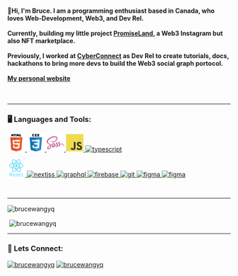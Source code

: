 <!--
**BruceWangyq/brucewangyq** is a ✨ _special_ ✨ repository because its `README.md` (this file) appears on your GitHub profile.

Here are some ideas to get you started:

- 🔭 I’m currently working on ...
- 🌱 I’m currently learning ...
- 👯 I’m looking to collaborate on ...
- 🤔 I’m looking for help with ...
- 💬 Ask me about ...
- 📫 How to reach me: ...
- 😄 Pronouns: ...
- ⚡ Fun fact: ...
-->

<h4 align="left" color="#6beb34">👋Hi, I'm Bruce.
        I am a programming enthusiast based in Canada, who loves Web-Development, Web3, and Dev Rel. <br><br>Currently, building my little project <a href="https://promiseland.app">PromiseLand</a>, a Web3 Instagram but also NFT marketplace.<br><br> Previously, I worked at <a href="https://cyberconnect.me/">CyberConnect</a> as Dev Rel to create tutorials, docs, hackathons to bring more devs to build the Web3 social graph portocol.<br><br>  <a href="https://www.brucewangdev.com" target="_blank" rel="noreferrer">My personal website</a></h4>
<br>
<hr>

<h3 align="left">🖥️ Languages and Tools:</h3>
<p align="left">  <a href="https://www.w3.org/html/" target="_blank" rel="noreferrer"> <img src="https://raw.githubusercontent.com/devicons/devicon/master/icons/html5/html5-original-wordmark.svg" alt="html5" width="40" height="40"/> </a>
<a href="https://www.w3schools.com/css/" target="_blank" rel="noreferrer"> <img src="https://raw.githubusercontent.com/devicons/devicon/master/icons/css3/css3-original-wordmark.svg" alt="css3" width="40" height="40"/> </a>
<a href="https://sass-lang.com" target="_blank" rel="noreferrer"> <img src="https://raw.githubusercontent.com/devicons/devicon/master/icons/sass/sass-original.svg" alt="sass" width="40" height="40"/> </a>
<a href="https://developer.mozilla.org/en-US/docs/Web/JavaScript" target="_blank" rel="noreferrer"> <img src="https://raw.githubusercontent.com/devicons/devicon/master/icons/javascript/javascript-original.svg" alt="javascript" width="40" height="40"/> </a>
<a href="https://www.typescriptlang.org/" target="_blank" rel="noreferrer"> <img src="https://upload.wikimedia.org/wikipedia/commons/4/4c/Typescript_logo_2020.svg" alt="typescript" width="40" height="40"/> </a>

<a href="https://reactjs.org/" target="_blank" rel="noreferrer"> <img src="https://raw.githubusercontent.com/devicons/devicon/master/icons/react/react-original-wordmark.svg" alt="react" width="40" height="40"/> </a>
<a href="https://nextjs.org/" target="_blank" rel="noreferrer"> <img src="https://upload.wikimedia.org/wikipedia/commons/8/8e/Nextjs-logo.svg" alt="nextjss" width="40" height="40"/> </a>
<a href="https://graphql.org/" target="_blank" rel="noreferrer"> <img src="https://upload.wikimedia.org/wikipedia/commons/1/17/GraphQL_Logo.svg" alt="graphql" width="40" height="40"/> </a>
<a href="https://firebase.google.com/" target="_blank" rel="noreferrer"> <img src="https://www.vectorlogo.zone/logos/firebase/firebase-icon.svg" alt="firebase" width="40" height="40"/> </a> <a href="https://git-scm.com/" target="_blank" rel="noreferrer"> <img src="https://www.vectorlogo.zone/logos/git-scm/git-scm-icon.svg" alt="git" width="40" height="40"/> </a>
<a href="https://www.figma.com/" target="_blank" rel="noreferrer"> <img src="https://www.vectorlogo.zone/logos/figma/figma-icon.svg" alt="figma" width="40" height="40"/> </a>
<a href="https://www.figma.com/" target="_blank" rel="noreferrer"> <img src="https://upload.wikimedia.org/wikipedia/commons/thumb/9/98/Solidity_logo.svg/771px-Solidity_logo.svg.png?20201202112837" alt="figma" width="30" height="40"/> </a>

 </p>
<br>
<hr/>

<p><img align="center" src="https://github-readme-stats.vercel.app/api/top-langs?username=brucewangyq&show_icons=true&locale=en&layout=compact" alt="brucewangyq" width="30%"/></p>
<p>&nbsp;<img align="center" src="https://github-readme-stats.vercel.app/api?username=brucewangyq&show_icons=true&locale=en" alt="brucewangyq" width="30%" </p>

<br>
<hr/>
<h3 align="left">🤝 Lets Connect:</h3>
<p align="left">

<a href="https://twitter.com/brucewangdev" target="blank"><img align="center" src="https://raw.githubusercontent.com/rahuldkjain/github-profile-readme-generator/master/src/images/icons/Social/twitter.svg" alt="brucewangyq" height="20" width="20" /></a>
<a href="https://www.linkedin.com/in/brucewangdev/" target="blank"><img align="center" src="https://raw.githubusercontent.com/rahuldkjain/github-profile-readme-generator/master/src/images/icons/Social/linked-in-alt.svg" alt="brucewangyq" height="20" width="20" /></a>

</p>

<!-- <h2 align="left">Blogs posts</h2> -->
<!-- BLOG-POST-LIST:START -->
<!-- BLOG-POST-LIST:END -->
